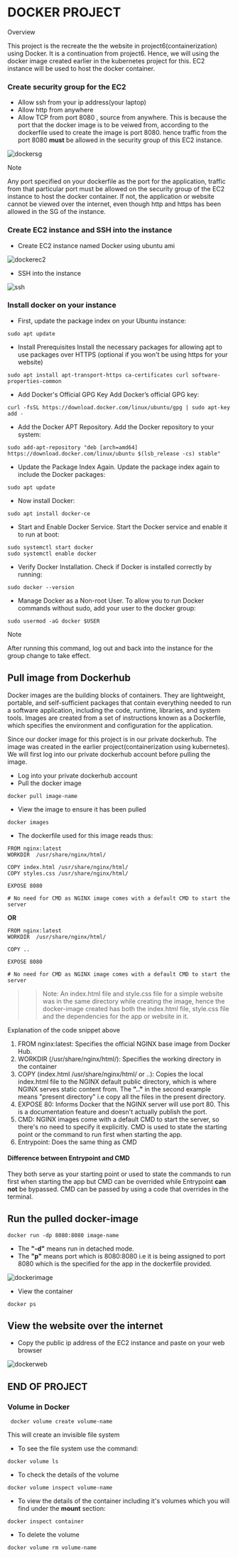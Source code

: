 # **DOCKER PROJECT**

Overview

This project is the recreate the the website in project6(containerization) using Docker. It is a continuation from project6. Hence, we will using the docker image created earlier in the kubernetes project for this. EC2 instance will be used to host the docker container.

### Create security group for the EC2
- Allow ssh from your ip address(your laptop)
- Allow http from anywhere
- Allow TCP from port 8080 , source from anywhere. This is because the port that the docker image is to be veiwed from, according to the dockerfile used to create the image is port 8080. hence traffic from the port 8080 **must** be allowed in the security group of this EC2 instance.

![dockersg](./img/11d.dockerSG.png)

>[!NOTE]
>Any port specified on your dockerfile as the port for the application, traffic from that particular port must be allowed on the security group of the EC2 instance to host the docker container. If not, the application or website cannot be viewed over the internet, even though http and https has been allowed in the SG of the instance.

### Create EC2 instance and SSH into the instance

- Create EC2 instance named Docker using ubuntu ami

![dockerec2](./img/11e.dockerEC2.png)

- SSH into the instance

![ssh](./img/13.ssh.png)

### Install docker on your instance 

- First, update the package index on your Ubuntu instance:

```
sudo apt update
```
- Install Prerequisites
Install the necessary packages for allowing apt to use packages over HTTPS (optional if you won't be using https for your website)

```
sudo apt install apt-transport-https ca-certificates curl software-properties-common
```

- Add Docker's Official GPG Key
Add Docker’s official GPG key:

```
curl -fsSL https://download.docker.com/linux/ubuntu/gpg | sudo apt-key add -
```

- Add the Docker APT Repository.
Add the Docker repository to your system:

```
sudo add-apt-repository "deb [arch=amd64] https://download.docker.com/linux/ubuntu $(lsb_release -cs) stable"
```

- Update the Package Index Again.
Update the package index again to include the Docker packages:

```
sudo apt update
```
- Now install Docker:
```
sudo apt install docker-ce
```

- Start and Enable Docker Service.
Start the Docker service and enable it to run at boot:

```
sudo systemctl start docker
sudo systemctl enable docker
```

- Verify Docker Installation.
Check if Docker is installed correctly by running:

```
sudo docker --version
```
- Manage Docker as a Non-root User.
To allow you to run Docker commands without sudo, add your user to the docker group:

```
sudo usermod -aG docker $USER
```
>[!NOTE]
>After running this command, log out and back into the instance for the group change to take effect.

## Pull image from Dockerhub


Docker images are the building blocks of containers. They are lightweight, portable, and self-sufficient packages that contain everything needed to run a software application, including the code, runtime, libraries, and system tools. Images are created from a set of instructions known as a Dockerfile, which specifies the environment and configuration for the application.


Since our docker image for this project is in our private dockerhub. The image was created in the earlier project(containerization using kubernetes). We will first log into our private dockerhub account before pulling the image.

- Log into your private dockerhub account
- Pull the docker image
```
docker pull image-name
```
- View the image to ensure it has been pulled
```
docker images
```

- The dockerfile used for this image reads thus:
```
FROM nginx:latest
WORKDIR  /usr/share/nginx/html/

COPY index.html /usr/share/nginx/html/
COPY styles.css /usr/share/nginx/html/

EXPOSE 8080

# No need for CMD as NGINX image comes with a default CMD to start the server
```
**OR**

```
FROM nginx:latest
WORKDIR  /usr/share/nginx/html/

COPY ..

EXPOSE 8080

# No need for CMD as NGINX image comes with a default CMD to start the server
```



>>Note: An index.html file and style.css file for a simple website was in the same directory while creating the image, hence the docker-image created has both the index.html file, style.css file and the dependencies for the app or website in it.


Explanation of the code snippet above
1.	FROM nginx:latest: Specifies the official NGINX base image from Docker Hub.
2.	WORKDIR (/usr/share/nginx/html/): Specifies the working directory in the container
3.	COPY (index.html /usr/share/nginx/html/ or ..): Copies the local index.html file to the NGINX default public directory, which is where NGINX serves static content from. The **".."** in the second example means "present directory" i.e copy all the files in the present directory.
4.	EXPOSE 80: Informs Docker that the NGINX server will use port 80. This is a documentation feature and doesn't actually publish the port.
5.	CMD: NGINX images come with a default CMD to start the server, so there's no need to specify it explicitly. CMD is used to state the starting point or the command to run first when starting the app.
6. Entrypoint: Does the same thing as CMD

#### Difference between Entrypoint and CMD
They both serve as your starting point or used to state the commands to run first when starting the app but CMD can be overrided while Entrypoint **can not** be bypassed. CMD can be passed by using a code that overrides in the terminal.

## Run the pulled docker-image

```
docker run -dp 8080:8080 image-name
```
- The **"-d"** means run in detached mode.
- The **"p"** means port which is 8080:8080 i.e it is being assigned to port 8080 which is the specified for the app in the dockerfile provided.

![dockerimage](./img/11.dockerRun.png)

- View the container
```
docker ps
```

## View the website over the internet

- Copy the public ip address of the EC2 instance and paste on your web browser

![dockerweb](./img/11a.dockerwebsite.png)

## END OF PROJECT

### Volume in Docker
 
```
 docker volume create volume-name
```
This will create an invisible file system 
- To see the file system use the command:
```
docker volume ls
```
- To check the details of the volume

```
docker volume inspect volume-name
```
- To view the details of the container including it's volumes which you will find under the **mount** section:
```
docker inspect container
```
- To delete the volume
```
docker volume rm volume-name
```